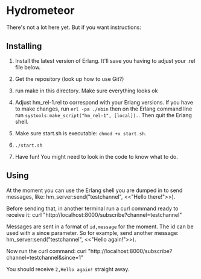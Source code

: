 Hydrometeor
===========

There's not a lot here yet. But if you want instructions:

Installing
----------

 1. Install the latest version of Erlang. It'll save you having to adjust your
    .rel file below.

 2. Get the repository (look up how to use Git?)

 3. run make in this directory. Make sure everything looks ok

 4. Adjust hm_rel-1.rel to correspond with your Erlang versions. If you have
    to make changes, run `erl -pa ./ebin` then on the Erlang command line run 
    `systools:make_script("hm_rel-1", [local]).`. Then quit the Erlang shell.

 5. Make sure start.sh is executable: `chmod +x start.sh`.

 6. `./start.sh`

 7. Have fun! You might need to look in the code to know what to do.


Using
-----

At the moment you can use the Erlang shell you are dumped in to send messages,
like:
	hm_server:send("testchannel", <<"Hello there!">>).

Before sending that, in another terminal run a curl command ready to receive
it:
	curl "http://localhost:8000/subscribe?channel=testchannel"

Messages are sent in a format of `id,message` for the moment. The id can be
used with a since parameter. So for example, send another message:
	hm_server:send("testchannel", <<"Hello again!">>).

Now run the curl command:
	curl "http://localhost:8000/subscribe?channel=testchannel&since=1"

You should receive `2,Hello again!` straight away.

